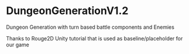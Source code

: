 # DungeonGenerationV1.2
Dungeon Generation with turn based battle components and Enemies

Thanks to Rouge2D Unity tutorial that is used as baseline/placeholder for our game
